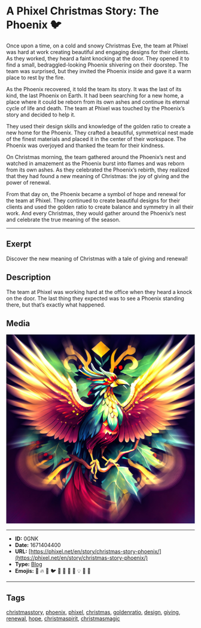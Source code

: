 # A Phixel Christmas Story: The Phoenix 🐦
Once upon a time, on a cold and snowy Christmas Eve, the team at Phixel was hard at work creating beautiful and engaging designs for their clients. As they worked, they heard a faint knocking at the door. They opened it to find a small, bedraggled-looking Phoenix shivering on their doorstep. The team was surprised, but they invited the Phoenix inside and gave it a warm place to rest by the fire.

As the Phoenix recovered, it told the team its story. It was the last of its kind, the last Phoenix on Earth. It had been searching for a new home, a place where it could be reborn from its own ashes and continue its eternal cycle of life and death. The team at Phixel was touched by the Phoenix’s story and decided to help it.

They used their design skills and knowledge of the golden ratio to create a new home for the Phoenix. They crafted a beautiful, symmetrical nest made of the finest materials and placed it in the center of their workspace. The Phoenix was overjoyed and thanked the team for their kindness.

On Christmas morning, the team gathered around the Phoenix’s nest and watched in amazement as the Phoenix burst into flames and was reborn from its own ashes. As they celebrated the Phoenix’s rebirth, they realized that they had found a new meaning of Christmas: the joy of giving and the power of renewal.

From that day on, the Phoenix became a symbol of hope and renewal for the team at Phixel. They continued to create beautiful designs for their clients and used the golden ratio to create balance and symmetry in all their work. And every Christmas, they would gather around the Phoenix’s nest and celebrate the true meaning of the season.


------------
## Exerpt
Discover the new meaning of Christmas with a tale of giving and renewal!
## Description
The team at Phixel was working hard at the office when they heard a knock on the door. The last thing they expected was to see a Phoenix standing there, but that’s exactly what happened.
## Media
<img src="media/xmas-phoenix.jpg">

------------
- **ID:** 0GNK
- **Date:** 1671404400
- **URL:** [https://phixel.net/en/story/christmas-story-phoenix/](https://phixel.net/en/story/christmas-story-phoenix/)
- **Type:** [Blog](#blog)
- **Emojis:** 🎄 🔥 💙 🐦 🎁 🎅 🦅 💭 💡 🌟 🙏

------------
## Tags
[christmasstory](#christmasstory), [phoenix](#phoenix), [phixel](#phixel), [christmas](#christmas), [goldenratio](#goldenratio), [design](#design), [giving](#giving), [renewal](#renewal), [hope](#hope), [christmaspirit](#christmaspirit), [christmasmagic](#christmasmagic)
